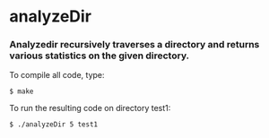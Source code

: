 # analyzeDir

### Analyzedir recursively traverses a directory and returns various statistics on the given directory.

To compile all code, type:

```
$ make
```

To run the resulting code on directory test1:

```
$ ./analyzeDir 5 test1
```
